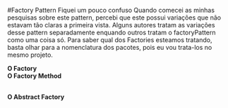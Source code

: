 #Factory Pattern
Fiquei um pouco confuso Quando comecei as minhas pesquisas sobre este pattern, percebi que este possui variações que não estavam tão claras a primeira vista. Alguns autores tratam as variações desse pattern separadamente enquando outros tratam o factoryPattern como uma coisa só.
Para saber qual dos Factories esteamos tratando, basta olhar para a nomenclatura dos pacotes, pois eu vou trata-los no mesmo projeto.
<br/>

<b>O Factory</b>
<br/>
<b>O Factory Method</b>
<br/>

<br/>
<b>O Abstract Factory</b>
<br/>
<br/>
